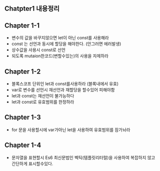 ## Chatpter1 내용정리

## Chapter 1-1

- 변수의 값을 바꾸지않으면 let이 아닌 const를 사용해라
- const 는 선언과 동시에 할당을 해야한다. (안그러면 에러발생)
- 상수값을 사용시 const로 선언
- 되도록 mutaion한코드(변할수있는)의 사용을 자제하라

## Chapter 1-2

- 블록스코프 단위인 let과 const를사용하라 (블록내에서 유효)
- var로 변수를 선언시 재선언과 재할당을 할수있어 피해야함
- let과 const는 재선언이 불가능하다
- let과 const로 유효범위를 한정하라

## Chapter 1-3

- for 문을 사용할시에 var가아닌 let을 사용하여 유효범위를 잠가놔라

## Chapter 1-4

- 문자열을 표현할시 Es6 최신문법인 벡틱(템플릿리터럴)을 사용하여 복잡하지 않고 간단하게 표시할수있다.
